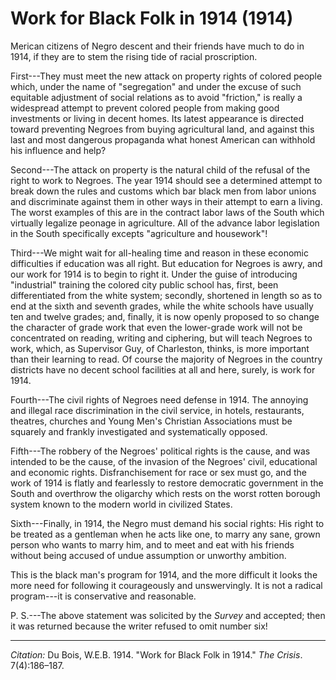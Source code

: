 <!--
title:   Work for Black Folk in 1914
author:  Du Bois, W.E.B.
journal: The Crisis
year:    1914
volume:  7
issue:   4
pages:   186-187
-->
# Work for Black Folk in 1914 (1914)

Merican citizens of Negro descent and their friends have much to do in 1914, if they are to stem the rising tide of racial proscription.

First---They must meet the new attack on property rights of colored people which, under the name of "segregation" and under the excuse of such equitable adjustment of social relations as to avoid "friction," is really a widespread attempt to prevent colored people from making good investments or living in decent homes. Its latest appearance is directed toward preventing Negroes from buying agricultural land, and against this last and most dangerous propaganda what honest American can withhold his influence and help?

Second---The attack on property is the natural child of the refusal of the right to work to Negroes. The year 1914 should see a determined attempt to break down the rules and customs which bar black men from labor unions and discriminate against them in other ways in their attempt to earn a living. The worst examples of this are in the contract labor laws of the South which virtually legalize peonage in agriculture. All of the advance labor legislation in the South specifically excepts "agriculture and housework"!

Third---We might wait for all-healing time and reason in these economic difficulties if education was all right. But education for Negroes is awry, and our work for 1914 is to begin to right it. Under the guise of introducing "industrial" training the colored city public school has, first, been differentiated from the white system; secondly, shortened in length so as to end at the sixth and seventh grades, while the white schools have usually ten and twelve grades; and, finally, it is now openly proposed to so change the character of grade work that even the lower-grade work will not be concentrated on reading, writing and ciphering, but will teach Negroes to work, which, as Supervisor Guy, of Charleston, thinks, is more important than their learning to read. Of course the majority of Negroes in the country districts have no decent school facilities at all and here, surely, is work for 1914.

Fourth---The civil rights of Negroes need defense in 1914. The annoying and illegal race discrimination in the civil service, in hotels, restaurants, theatres, churches and Young Men's Christian Associations must be squarely and frankly investigated and systematically opposed.

Fifth---The robbery of the Negroes' political rights is the cause, and was intended to be the cause, of the invasion of the Negroes' civil, educational and economic rights. Disfranchisement for race or sex must go, and the work of 1914 is flatly and fearlessly to restore democratic government in the South and overthrow the oligarchy which rests on the worst rotten borough system known to the modern world in civilized States.

Sixth---Finally, in 1914, the Negro must demand his social rights: His right to be treated as a gentleman when he acts like one, to marry any sane, grown person who wants to marry him, and to meet and eat with his friends without being accused of undue assumption or unworthy ambition.

This is the black man's program for 1914, and the more difficult it looks the more need for following it courageously and unswervingly. It is not a radical program---it is conservative and reasonable. 	

P. S.---The above statement was solicited by the *Survey* and accepted; then it was returned because the writer refused to omit number six!

______________
*Citation:* Du Bois, W.E.B. 1914. "Work for Black Folk in 1914." *The Crisis*. 7(4):186&ndash;187.